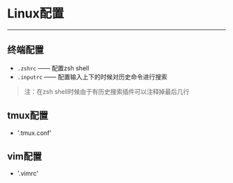 # Linux配置
---
## 终端配置
- `.zshrc` —— 配置zsh shell
- `.inputrc` —— 配置输入上下的时候对历史命令进行搜索
>注：在zsh shell时候由于有历史搜索插件可以注释掉最后几行

## tmux配置
- '.tmux.conf'

## vim配置
- '.vimrc'
